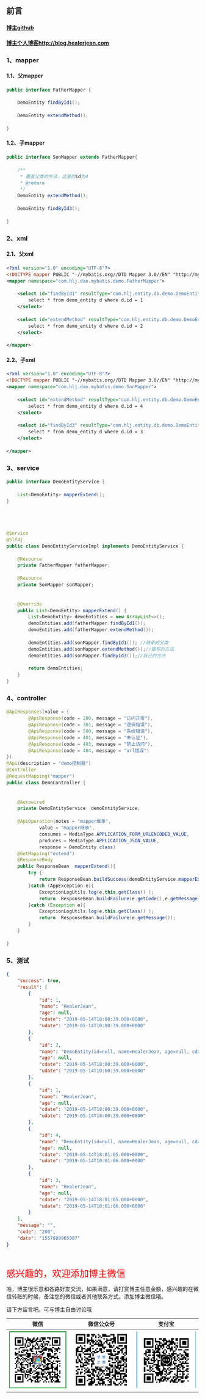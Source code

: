 
## 前言

#### [博主github](https://github.com/HealerJean)
#### [博主个人博客http://blog.healerjean.com](http://HealerJean.github.io)    



### 1、mapper

#### 1.1、父mapper

```java
public interface FatherMapper {

    DemoEntity findById1();

    DemoEntity extendMethod();

}
```

#### 1.2、子mapper

```java
public interface SonMapper extends FatherMapper{

    /**
     * 覆盖父类的方法，这里的id为4
     * @return
     */
    DemoEntity extendMethod();

    DemoEntity findById3();

}

```



### 2、xml

#### 2.1、父xml

```xml
<?xml version="1.0" encoding="UTF-8"?>
<!DOCTYPE mapper PUBLIC "-//mybatis.org//DTD Mapper 3.0//EN" "http://mybatis.org/dtd/mybatis-3-mapper.dtd" >
<mapper namespace="com.hlj.dao.mybatis.demo.FatherMapper">

    <select id="findById1" resultType="com.hlj.entity.db.demo.DemoEntity">
        select * from demo_entity d where d.id = 1
    </select>

    <select id="extendMethod" resultType="com.hlj.entity.db.demo.DemoEntity">
        select * from demo_entity d where d.id = 2
    </select>

</mapper>
```



#### 2.2、子xml

```xml
<?xml version="1.0" encoding="UTF-8"?>
<!DOCTYPE mapper PUBLIC "-//mybatis.org//DTD Mapper 3.0//EN" "http://mybatis.org/dtd/mybatis-3-mapper.dtd" >
<mapper namespace="com.hlj.dao.mybatis.demo.SonMapper">

    <select id="extendMethod" resultType="com.hlj.entity.db.demo.DemoEntity">
        select * from demo_entity d where d.id = 4
    </select>

    <select id="findById3" resultType="com.hlj.entity.db.demo.DemoEntity">
        select * from demo_entity d where d.id = 3
    </select>

</mapper>
```



### 3、service

```java
public interface DemoEntityService {

    List<DemoEntity> mapperExtend();
}




@Service
@Slf4j
public class DemoEntityServiceImpl implements DemoEntityService {

    @Resource
    private FatherMapper fatherMapper;

    @Resource
    private SonMapper sonMapper;


    @Override
    public List<DemoEntity> mapperExtend() {
        List<DemoEntity> demoEntities = new ArrayList<>();
        demoEntities.add(fatherMapper.findById1());
        demoEntities.add(fatherMapper.extendMethod());

        demoEntities.add(sonMapper.findById1()); //继承的父类
        demoEntities.add(sonMapper.extendMethod());//重写的方法
        demoEntities.add(sonMapper.findById3());//自己的方法

        return demoEntities;
    }
}
```



### 4、controller

```java
@ApiResponses(value = {
        @ApiResponse(code = 200, message = "访问正常"),
        @ApiResponse(code = 301, message = "逻辑错误"),
        @ApiResponse(code = 500, message = "系统错误"),
        @ApiResponse(code = 401, message = "未认证"),
        @ApiResponse(code = 403, message = "禁止访问"),
        @ApiResponse(code = 404, message = "url错误")
})
@Api(description = "demo控制器")
@Controller
@RequestMapping("mapper")
public class DemoController {


    @Autowired
    private DemoEntityService  demoEntityService;

    @ApiOperation(notes = "mapper继承",
            value = "mapper继承",
            consumes = MediaType.APPLICATION_FORM_URLENCODED_VALUE,
            produces = MediaType.APPLICATION_JSON_VALUE,
            response = DemoEntity.class)
    @GetMapping("extend")
    @ResponseBody
    public ResponseBean  mapperExtend(){
        try {
            return ResponseBean.buildSuccess(demoEntityService.mapperExtend());
        }catch (AppException e){
            ExceptionLogUtils.log(e,this.getClass() );
            return  ResponseBean.buildFailure(e.getCode(),e.getMessage());
        }catch (Exception e){
            ExceptionLogUtils.log(e,this.getClass() );
            return  ResponseBean.buildFailure(e.getMessage());
        }
    }

}
```



### 5、测试

```json
{
    "success": true,
    "result": [
        {
            "id": 1,
            "name": "HealerJean",
            "age": null,
            "cdate": "2019-05-14T18:00:39.000+0000",
            "udate": "2019-05-14T10:00:39.000+0000"
        },
        {
            "id": 2,
            "name": "DemoEntity(id=null, name=HealerJean, age=null, cdate=null, udate=null)1",
            "age": null,
            "cdate": "2019-05-14T18:00:39.000+0000",
            "udate": "2019-05-14T10:00:39.000+0000"
        },
        {
            "id": 1,
            "name": "HealerJean",
            "age": null,
            "cdate": "2019-05-14T18:00:39.000+0000",
            "udate": "2019-05-14T10:00:39.000+0000"
        },
        {
            "id": 4,
            "name": "DemoEntity(id=null, name=HealerJean, age=null, cdate=null, udate=null)1",
            "age": null,
            "cdate": "2019-05-14T18:01:05.000+0000",
            "udate": "2019-05-14T10:01:06.000+0000"
        },
        {
            "id": 3,
            "name": "HealerJean",
            "age": null,
            "cdate": "2019-05-14T18:01:05.000+0000",
            "udate": "2019-05-14T10:01:06.000+0000"
        }
    ],
    "message": "",
    "code": "200",
    "date": "1557889965987"
}
```





<br/>
<br/>

<font  color="red" size="5" >     
感兴趣的，欢迎添加博主微信
 </font>

<br/>



哈，博主很乐意和各路好友交流，如果满意，请打赏博主任意金额，感兴趣的在微信转账的时候，备注您的微信或者其他联系方式。添加博主微信哦。    

请下方留言吧。可与博主自由讨论哦

|微信 | 微信公众号|支付宝|
|:-------:|:-------:|:------:|
| ![微信](https://raw.githubusercontent.com/HealerJean/HealerJean.github.io/master/assets/img/tctip/weixin.jpg)|![微信公众号](https://raw.githubusercontent.com/HealerJean/HealerJean.github.io/master/assets/img/my/qrcode_for_gh_a23c07a2da9e_258.jpg)|![支付宝](https://raw.githubusercontent.com/HealerJean/HealerJean.github.io/master/assets/img/tctip/alpay.jpg) |

